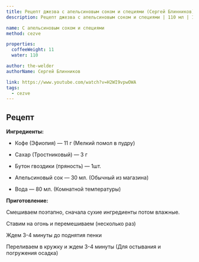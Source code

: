 ```yaml
---
title: Рецепт джезва с апельсиновым соком и специями (Сергей Блинников)
description: Рецепт джезва с апельсиновым соком и специями | 110 мл | 11 г

name: C апельсиновым соком и специями
method: cezve

properties:
  coffeeWeight: 11
  water: 110

author: the-welder
authorName: Сергей Блинников

link: https://www.youtube.com/watch?v=H2WI9vpwOWA
tags:
  - cezve
---
```


## Рецепт


__Ингредиенты:__

- Кофе (Эфиопия) — 11 г (Мелкий помол в пудру)

- Сахар (Тростниковый) — 3 г

- Бутон гвоздики (пряность) — 1шт.

- Апельсиновый сок — 30 мл. (Обычный из магазина)

- Вода — 80 мл. (Комнатной температуры)

__Приготовление:__

Смешиваем поэтапно, сначала сухие ингредиенты потом влажные.

Ставим на огонь и перемешиваем (несколько раз)

Ждем 3-4 минуты до поднятия пенки

Переливаем в кружку и ждем 3-4 минуты (Для остывания и погружения осадка)

<br/>
